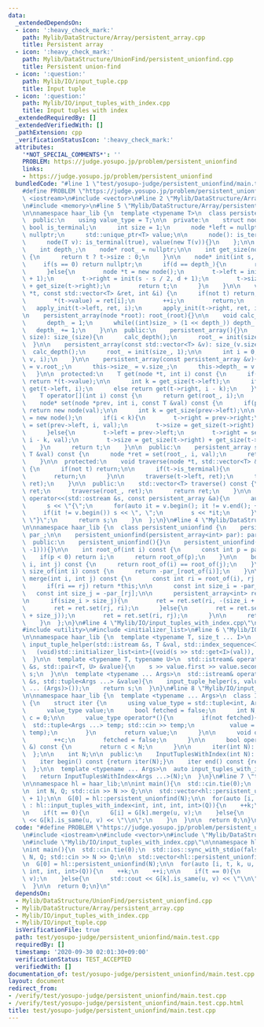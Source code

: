 ```yaml
---
data:
  _extendedDependsOn:
  - icon: ':heavy_check_mark:'
    path: Mylib/DataStructure/Array/persistent_array.cpp
    title: Persistent array
  - icon: ':heavy_check_mark:'
    path: Mylib/DataStructure/UnionFind/persistent_unionfind.cpp
    title: Persistent union-find
  - icon: ':question:'
    path: Mylib/IO/input_tuple.cpp
    title: Input tuple
  - icon: ':question:'
    path: Mylib/IO/input_tuples_with_index.cpp
    title: Input tuples with index
  _extendedRequiredBy: []
  _extendedVerifiedWith: []
  _pathExtension: cpp
  _verificationStatusIcon: ':heavy_check_mark:'
  attributes:
    '*NOT_SPECIAL_COMMENTS*': ''
    PROBLEM: https://judge.yosupo.jp/problem/persistent_unionfind
    links:
    - https://judge.yosupo.jp/problem/persistent_unionfind
  bundledCode: "#line 1 \"test/yosupo-judge/persistent_unionfind/main.test.cpp\"\n\
    #define PROBLEM \"https://judge.yosupo.jp/problem/persistent_unionfind\"\n\n#include\
    \ <iostream>\n#include <vector>\n#line 2 \"Mylib/DataStructure/Array/persistent_array.cpp\"\
    \n#include <memory>\n#line 5 \"Mylib/DataStructure/Array/persistent_array.cpp\"\
    \n\nnamespace haar_lib {\n  template <typename T>\n  class persistent_array {\n\
    \  public:\n    using value_type = T;\n\n  private:\n    struct node {\n     \
    \ bool is_terminal;\n      int size = 1;\n      node *left = nullptr, *right =\
    \ nullptr;\n      std::unique_ptr<T> value;\n\n      node(): is_terminal(false){}\n\
    \      node(T v): is_terminal(true), value(new T(v)){}\n    };\n\n    size_t size_;\n\
    \    int depth_;\n    node* root_ = nullptr;\n\n    int get_size(node *t) const\
    \ {\n      return t ? t->size : 0;\n    }\n\n    node* init(int s, int d){\n \
    \     if(s == 0) return nullptr;\n      if(d == depth_){\n        return new node(T());\n\
    \      }else{\n        node *t = new node();\n        t->left = init(s / 2, d\
    \ + 1);\n        t->right = init(s - s / 2, d + 1);\n        t->size = get_size(t->left)\
    \ + get_size(t->right);\n        return t;\n      }\n    }\n\n    void apply_init(node\
    \ *t, const std::vector<T> &ret, int &i) {\n      if(not t) return;\n\n      if(t->is_terminal){\n\
    \        *(t->value) = ret[i];\n        ++i;\n        return;\n      }\n\n   \
    \   apply_init(t->left, ret, i);\n      apply_init(t->right, ret, i);\n    }\n\
    \n    persistent_array(node *root): root_(root){}\n\n    void calc_depth(){\n\
    \      depth_ = 1;\n      while((int)size_ > (1 << depth_)) depth_ += 1;\n   \
    \   depth_ += 1;\n    }\n\n  public:\n    persistent_array(){}\n    persistent_array(size_t\
    \ size): size_(size){\n      calc_depth();\n      root_ = init(size_, 1);\n  \
    \  }\n\n    persistent_array(const std::vector<T> &v): size_(v.size()){\n    \
    \  calc_depth();\n      root_ = init(size_, 1);\n\n      int i = 0;\n      apply_init(root_,\
    \ v, i);\n    }\n\n    persistent_array(const persistent_array &v){\n      this->root_\
    \ = v.root_;\n      this->size_ = v.size_;\n      this->depth_ = v.depth_;\n \
    \   }\n\n  protected:\n    T get(node *t, int i) const {\n      if(t->is_terminal)\
    \ return *(t->value);\n\n      int k = get_size(t->left);\n      if(i < k) return\
    \ get(t->left, i);\n      else return get(t->right, i - k);\n    }\n\n  public:\n\
    \    T operator[](int i) const {\n      return get(root_, i);\n    }\n\n  protected:\n\
    \    node* set(node *prev, int i, const T &val) const {\n      if(prev->is_terminal)\
    \ return new node(val);\n\n      int k = get_size(prev->left);\n\n      node *t\
    \ = new node();\n      if(i < k){\n        t->right = prev->right;\n        t->left\
    \ = set(prev->left, i, val);\n        t->size = get_size(t->right) + get_size(t->left);\n\
    \      }else{\n        t->left = prev->left;\n        t->right = set(prev->right,\
    \ i - k, val);\n        t->size = get_size(t->right) + get_size(t->left);\n  \
    \    }\n      return t;\n    }\n\n  public:\n    persistent_array set(int i, const\
    \ T &val) const {\n      node *ret = set(root_, i, val);\n      return persistent_array(ret);\n\
    \    }\n\n  protected:\n    void traverse(node *t, std::vector<T> &ret) const\
    \ {\n      if(not t) return;\n\n      if(t->is_terminal){\n        ret.push_back(*(t->value));\n\
    \        return;\n      }\n\n      traverse(t->left, ret);\n      traverse(t->right,\
    \ ret);\n    }\n\n  public:\n    std::vector<T> traverse() const {\n      std::vector<T>\
    \ ret;\n      traverse(root_, ret);\n      return ret;\n    }\n\n    friend std::ostream&\
    \ operator<<(std::ostream &s, const persistent_array &a){\n      auto v = a.traverse();\n\
    \      s << \"{\";\n      for(auto it = v.begin(); it != v.end(); ++it){\n   \
    \     if(it != v.begin()) s << \", \";\n        s << *it;\n      }\n      s <<\
    \ \"}\";\n      return s;\n    }\n  };\n}\n#line 4 \"Mylib/DataStructure/UnionFind/persistent_unionfind.cpp\"\
    \n\nnamespace haar_lib {\n  class persistent_unionfind {\n    persistent_array<int>\
    \ par_;\n\n    persistent_unionfind(persistent_array<int> par): par_(par){}\n\n\
    \  public:\n    persistent_unionfind(){}\n    persistent_unionfind(int n): par_(persistent_array<int>(std::vector<int>(n,\
    \ -1))){}\n\n    int root_of(int i) const {\n      const int p = par_[i];\n  \
    \    if(p < 0) return i;\n      return root_of(p);\n    }\n\n    bool is_same(int\
    \ i, int j) const {\n      return root_of(i) == root_of(j);\n    }\n\n    int\
    \ size_of(int i) const {\n      return -par_[root_of(i)];\n    }\n\n    persistent_unionfind\
    \ merge(int i, int j) const {\n      const int ri = root_of(i), rj = root_of(j);\n\
    \      if(ri == rj) return *this;\n\n      const int size_i = -par_[ri];\n   \
    \   const int size_j = -par_[rj];\n\n      persistent_array<int> ret = par_;\n\
    \n      if(size_i > size_j){\n        ret = ret.set(ri, -(size_i + size_j));\n\
    \        ret = ret.set(rj, ri);\n      }else{\n        ret = ret.set(rj, -(size_i\
    \ + size_j));\n        ret = ret.set(ri, rj);\n      }\n\n      return persistent_unionfind(ret);\n\
    \    }\n  };\n}\n#line 4 \"Mylib/IO/input_tuples_with_index.cpp\"\n#include <tuple>\n\
    #include <utility>\n#include <initializer_list>\n#line 6 \"Mylib/IO/input_tuple.cpp\"\
    \n\nnamespace haar_lib {\n  template <typename T, size_t ... I>\n  static void\
    \ input_tuple_helper(std::istream &s, T &val, std::index_sequence<I ...>){\n \
    \   (void)std::initializer_list<int>{(void(s >> std::get<I>(val)), 0) ...};\n\
    \  }\n\n  template <typename T, typename U>\n  std::istream& operator>>(std::istream\
    \ &s, std::pair<T, U> &value){\n    s >> value.first >> value.second;\n    return\
    \ s;\n  }\n\n  template <typename ... Args>\n  std::istream& operator>>(std::istream\
    \ &s, std::tuple<Args ...> &value){\n    input_tuple_helper(s, value, std::make_index_sequence<sizeof\
    \ ... (Args)>());\n    return s;\n  }\n}\n#line 8 \"Mylib/IO/input_tuples_with_index.cpp\"\
    \n\nnamespace haar_lib {\n  template <typename ... Args>\n  class InputTuplesWithIndex\
    \ {\n    struct iter {\n      using value_type = std::tuple<int, Args ...>;\n\
    \      value_type value;\n      bool fetched = false;\n      int N;\n      int\
    \ c = 0;\n\n      value_type operator*(){\n        if(not fetched){\n        \
    \  std::tuple<Args ...> temp; std::cin >> temp;\n          value = std::tuple_cat(std::make_tuple(c),\
    \ temp);\n        }\n        return value;\n      }\n\n      void operator++(){\n\
    \        ++c;\n        fetched = false;\n      }\n\n      bool operator!=(iter\
    \ &) const {\n        return c < N;\n      }\n\n      iter(int N): N(N){}\n  \
    \  };\n\n    int N;\n\n  public:\n    InputTuplesWithIndex(int N): N(N){}\n\n\
    \    iter begin() const {return iter(N);}\n    iter end() const {return iter(N);}\n\
    \  };\n\n  template <typename ... Args>\n  auto input_tuples_with_index(int N){\n\
    \    return InputTuplesWithIndex<Args ...>(N);\n  }\n}\n#line 7 \"test/yosupo-judge/persistent_unionfind/main.test.cpp\"\
    \n\nnamespace hl = haar_lib;\n\nint main(){\n  std::cin.tie(0);\n  std::ios::sync_with_stdio(false);\n\
    \n  int N, Q; std::cin >> N >> Q;\n\n  std::vector<hl::persistent_unionfind> G(Q\
    \ + 1);\n\n  G[0] = hl::persistent_unionfind(N);\n\n  for(auto [i, t, k, u, v]\
    \ : hl::input_tuples_with_index<int, int, int, int>(Q)){\n    ++k;\n    ++i;\n\
    \n    if(t == 0){\n      G[i] = G[k].merge(u, v);\n    }else{\n      std::cout\
    \ << G[k].is_same(u, v) << \"\\n\";\n    }\n  }\n\n  return 0;\n}\n"
  code: "#define PROBLEM \"https://judge.yosupo.jp/problem/persistent_unionfind\"\n\
    \n#include <iostream>\n#include <vector>\n#include \"Mylib/DataStructure/UnionFind/persistent_unionfind.cpp\"\
    \n#include \"Mylib/IO/input_tuples_with_index.cpp\"\n\nnamespace hl = haar_lib;\n\
    \nint main(){\n  std::cin.tie(0);\n  std::ios::sync_with_stdio(false);\n\n  int\
    \ N, Q; std::cin >> N >> Q;\n\n  std::vector<hl::persistent_unionfind> G(Q + 1);\n\
    \n  G[0] = hl::persistent_unionfind(N);\n\n  for(auto [i, t, k, u, v] : hl::input_tuples_with_index<int,\
    \ int, int, int>(Q)){\n    ++k;\n    ++i;\n\n    if(t == 0){\n      G[i] = G[k].merge(u,\
    \ v);\n    }else{\n      std::cout << G[k].is_same(u, v) << \"\\n\";\n    }\n\
    \  }\n\n  return 0;\n}\n"
  dependsOn:
  - Mylib/DataStructure/UnionFind/persistent_unionfind.cpp
  - Mylib/DataStructure/Array/persistent_array.cpp
  - Mylib/IO/input_tuples_with_index.cpp
  - Mylib/IO/input_tuple.cpp
  isVerificationFile: true
  path: test/yosupo-judge/persistent_unionfind/main.test.cpp
  requiredBy: []
  timestamp: '2020-09-30 02:01:30+09:00'
  verificationStatus: TEST_ACCEPTED
  verifiedWith: []
documentation_of: test/yosupo-judge/persistent_unionfind/main.test.cpp
layout: document
redirect_from:
- /verify/test/yosupo-judge/persistent_unionfind/main.test.cpp
- /verify/test/yosupo-judge/persistent_unionfind/main.test.cpp.html
title: test/yosupo-judge/persistent_unionfind/main.test.cpp
---
```

